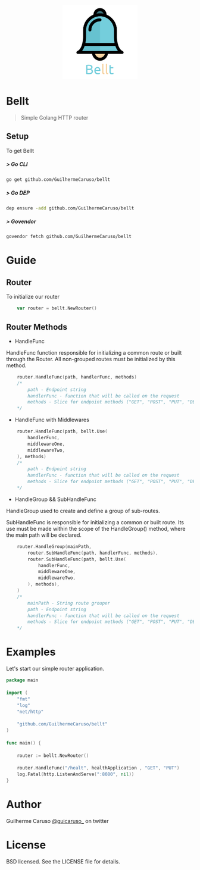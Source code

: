 <p align="center">
    <img width="200" src="./logo.png">
</p>


# Bellt  
> Simple Golang HTTP router

## Setup

To get Bellt

##### > Go CLI
```sh
go get github.com/GuilhermeCaruso/bellt
```
##### > Go DEP
```sh
dep ensure -add github.com/GuilhermeCaruso/bellt
```
##### > Govendor
```sh
govendor fetch github.com/GuilhermeCaruso/bellt
```

# Guide

## Router

To initialize our router
```go
    var router = bellt.NewRouter()
```

## Router Methods

- HandleFunc   

HandleFunc function responsible for initializing a common route or built through the Router. All non-grouped routes must be initialized by this method.

```go
    router.HandleFunc(path, handlerFunc, methods)
    /*
        path - Endpoint string
        handlerFunc - function that will be called on the request
        methods - Slice for endpoint methods ("GET", "POST", "PUT", "DELETE")
    */
```
- HandleFunc with Middlewares
```go
    router.HandleFunc(path, bellt.Use(
        handlerFunc,
        middlewareOne,
        middlewareTwo,
    ), methods)
    /*
        path - Endpoint string
        handlerFunc - function that will be called on the request
        methods - Slice for endpoint methods ("GET", "POST", "PUT", "DELETE")
    */
```

- HandleGroup && SubHandleFunc    

HandleGroup used to create and define a group of sub-routes.

SubHandleFunc is responsible for initializing a common or built route. Its use must be made within the scope of the HandleGroup() method, where the main path will be declared.
```go
    router.HandleGroup(mainPath,
        router.SubHandleFunc(path, handlerFunc, methods),
        router.SubHandleFunc(path, bellt.Use(
            handlerFunc,
            middlewareOne,
            middlewareTwo,
        ), methods),
    )
    /*
        mainPath - String route grouper
        path - Endpoint string
        handlerFunc - function that will be called on the request
        methods - Slice for endpoint methods ("GET", "POST", "PUT", "DELETE")
    */
```

# Examples

Let's start our simple router application.

```go
package main

import (
	"fmt"
	"log"
	"net/http"

	"github.com/GuilhermeCaruso/bellt"
)

func main() {

	router := bellt.NewRouter()

	router.HandleFunc("/healt", healthApplication , "GET", "PUT")
	log.Fatal(http.ListenAndServe(":8080", nil))
}

```


# Author
Guilherme Caruso  [@guicaruso_](https://twitter.com/guicaruso_) on twitter

# License
BSD licensed. See the LICENSE file for details.